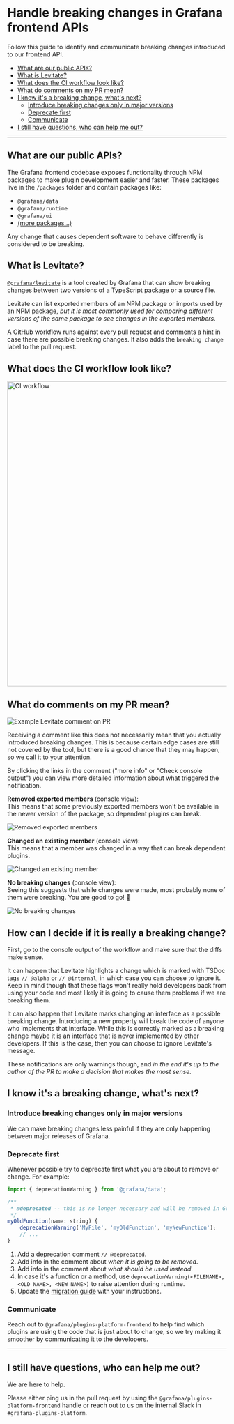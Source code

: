 # Handle breaking changes in Grafana frontend APIs

Follow this guide to identify and communicate breaking changes introduced to our frontend API.

- [What are our public APIs?](#what-are-our-public-apis)
- [What is Levitate?](#what-is-levitate)
- [What does the CI workflow look like?](#what-does-the-ci-workflow-look-like)
- [What do comments on my PR mean?](#what-do-comments-on-my-pr-mean)
- [I know it's a breaking change, what's next?](#i-know-its-a-breaking-change-whats-next)
  - [Introduce breaking changes only in major versions](#introduce-breaking-changes-only-in-major-versions)
  - [Deprecate first](#deprecate-first)
  - [Communicate](#communicate)
- [I still have questions, who can help me out?](#i-still-have-questions-who-can-help-me-out)

---

## What are our public APIs?

The Grafana frontend codebase exposes functionality through NPM packages to make plugin development easier and faster.
These packages live in the `/packages` folder and contain packages like:

- `@grafana/data`
- `@grafana/runtime`
- `@grafana/ui`
- [(more packages...)](https://github.com/grafana/grafana/tree/main/packages)

Any change that causes dependent software to behave differently is considered to be breaking.

## What is Levitate?

[`@grafana/levitate`](https://github.com/grafana/levitate) is a tool created by Grafana that can show breaking changes between two versions of a TypeScript package or a source file.

Levitate can list exported members of an NPM package or imports used by an NPM package, _but it is most commonly used for comparing different versions of the same package to see changes in the exported members._

A GitHub workflow runs against every pull request and comments a hint in case there are possible breaking changes.
It also adds the `breaking change` label to the pull request.

## What does the CI workflow look like?

<img src="./breaking-changes-workflow.png" alt="CI workflow" width="700" />

## What do comments on my PR mean?

![Example Levitate comment on PR](./breaking-changes-comment-screenshot.png)

Receiving a comment like this does not necessarily mean that you actually introduced breaking
changes. This is because certain edge cases are still not covered by the tool, but there is a good chance that they may happen, so we call it to your attention.

By clicking the links in the comment ("more info" or "Check console output") you can view more detailed information about what triggered the notification.

**Removed exported members** (console view):<br />
This means that some previously exported members won't be available in the newer version of the package, so dependent plugins can break.

![Removed exported members](./breaking-changes-console-screenshot-1.png)

**Changed an existing member** (console view):<br />
This means that a member was changed in a way that can break dependent plugins.

![Changed an existing member](./breaking-changes-console-screenshot-2.png)

**No breaking changes** (console view):<br />
Seeing this suggests that while changes were made, most probably none of them were breaking. You are good to go! 👏

![No breaking changes](./breaking-changes-console-screenshot-3.png)

## How can I decide if it is really a breaking change?

First, go to the console output of the workflow and make sure that the diffs make sense.

It can happen that Levitate highlights a change which is marked with TSDoc tags `// @alpha` or `// @internal`, in
which case you can choose to ignore it. Keep in mind though that these flags won't really hold developers back
from using your code and most likely it is going to cause them problems if we are breaking them.

It can also happen that Levitate marks changing an interface as a possible breaking change.
Introducing a new property will break the code of anyone who implements that interface. While this is correctly marked as a breaking change maybe it is an interface that is never implemented by other developers. If this is the case, then you can choose to ignore Levitate's message.

These notifications are only warnings though, and _in the end it's up to the author of the PR to make a decision that makes the most sense._

## I know it's a breaking change, what's next?

### Introduce breaking changes only in major versions

We can make breaking changes less painful if they are only happening between major releases of Grafana.

### Deprecate first

Whenever possible try to deprecate first what you are about to remove or change. For example:

```javascript
import { deprecationWarning } from '@grafana/data';

/**
 * @deprecated -- this is no longer necessary and will be removed in Grafana 9.0.0
 */
myOldFunction(name: string) {
    deprecationWarning('MyFile', 'myOldFunction', 'myNewFunction');
    // ...
}
```

1. Add a deprecation comment `// @deprecated`.
2. Add info in the comment about _when it is going to be removed_.
3. Add info in the comment about _what should be used instead_.
4. In case it's a function or a method, use `deprecationWarning(<FILENAME>, <OLD NAME>, <NEW NAME>)` to raise attention during runtime.
5. Update the [migration guide](https://grafana.com/developers/plugin-tools/migration-guides/) with your instructions.

### Communicate

Reach out to `@grafana/plugins-platform-frontend` to help find which plugins are using the code that is just about to change, so we try making it smoother by communicating it to the developers.

---

## I still have questions, who can help me out?

We are here to help.

Please either ping us in the pull request by using the `@grafana/plugins-platform-frontend` handle or reach out to us on the internal Slack in `#grafana-plugins-platform`.
